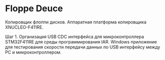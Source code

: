 # Floppe Deuce
Копировщик флоппи дисков.
Аппаратная платформа копировщика XNUCLEO-F411RE.

Шаг 1.
Организация USB CDC интерфейса для микроконтроллера STM32F411RE для среды программирования IAR.
Windows приложение для тестирования скорости передачи данных по USB интерфейсу между PC и микроконтроллером.
